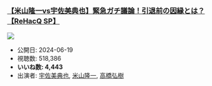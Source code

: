 ### [【米山隆一vs宇佐美典也】緊急ガチ議論！引退前の因縁とは？【ReHacQ SP】](https://www.youtube.com/watch?v=xfWFw8LpOBk)
[![](https://img.youtube.com/vi/xfWFw8LpOBk/sddefault.jpg)](https://www.youtube.com/watch?v=xfWFw8LpOBk)
-   公開日: 2024-06-19
-   視聴数: 518,386
-   **いいね数: 4,443**
-   出演者: [宇佐美典也](/rehacq_fan/people/宇佐美典也 "wikilink"), [米山隆一](/rehacq_fan/people/米山隆一 "wikilink"), [高橋弘樹](/rehacq_fan/people/高橋弘樹 "wikilink")
